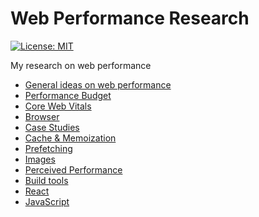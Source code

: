 # Web Performance Research

[![License: MIT](https://img.shields.io/badge/License-MIT-blue.svg)](https://opensource.org/licenses/MIT)

My research on web performance

- [General ideas on web performance](/general/RESOURCES.md)
- [Performance Budget](/performance-budget/RESOURCES.md)
- [Core Web Vitals](/core-web-vitals/RESOURCES.md)
- [Browser](browser/RESOURCES.md)
- [Case Studies](case-studies/RESOURCES.md)
- [Cache & Memoization](cache-and-memoization/RESOURCES.md)
- [Prefetching](prefetching/RESOURCES.md)
- [Images](images/RESOURCES.md)
- [Perceived Performance](perceived-performance/RESOURCES.md)
- [Build tools](build-tools/RESOURCES.md)
- [React](react/RESOURCES.md)
- [JavaScript](javascript/RESOURCES.md)
